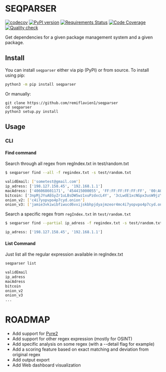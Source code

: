 # SEQPARSER

[![codecov](https://codecov.io/gh/remiflavien1/seqparser/branch/master/graph/badge.svg)](https://codecov.io/gh/remiflavien1/seqparser)  [![PyPI version](https://badge.fury.io/py/seqparser.svg)](https://badge.fury.io/py/seqparser) [![Requirements Status](https://requires.io/github/remiflavien1/SeqParser/requirements.svg?branch=master)](https://requires.io/github/remiflavien1/SeqParser/requirements/?branch=master) [![Code Coverage](https://github.com/remiflavien1/seqparser/workflows/Code%20coverage/badge.svg)](https://github.com/remiflavien1/seqparser/actions?query=workflow%3A%22Code+coverage%22) [![Quality check](https://github.com/remiflavien1/seqparser/workflows/Quality%20check/badge.svg)](https://github.com/remiflavien1/seqparser/actions?query=workflow%3A%22Quality+check%22) 

Get dependencies for a given package management system and a given package. 

## Install

You can install ```seqparser``` either via pip (PyPI) or from source.
To install using pip:
```bash
python3 -m pip install seqparser
```
Or manually:
```
git clone https://github.com/remiflavien1/seqparser
cd seqparser   
python3 setup.py install   
```





## Usage

### CLI 

#### Find command

Search through all regex from regIndex.txt in test/random.txt
```sh
$ seqparser find --all -f regindex.txt -s test/random.txt

validEmail: ['sometest@gmail.com']
ip_adress: ['198.127.158.45', '192.168.1.1']
macAdress: ['406068601171', '454415000055', 'FF:FF:FF:FF:FF:FF', '00:A0:C9:14:C8:29', '00:00:5E:00:01:28', '406067601871', '006129876543', '406017401951']
bitcoin: ['3npMjJYuAEGyZr1uLBsDWSwz1xuPzdxcL4Y', '3cLwdE1xcNGpx3usW9jzYC3erDS3d', '17ZtZF9r8BruWo62ddHYH6ucMVUfKQR', '1kV8NfTA7X1bh5cPekpWmEfg6MiD', '3QWz49mGLkg1gw9T8kUWV8TeCxFCJKpKmQ7', '3XpULLXUcTpBp1VUh3aDYrkEymySWm8pjnJ', '1j2Gjjehdi5KRQW3yHCEWjCHZpn9sxDupN', '13rV3W8pVTKjYXVUK6eS9E4AyMn3YuEQa9E', '39ui5NBjs82TkbTKrV2nkub4RX7hjDwdD', '3935XvxKuSDXHgd1EyaNvUHUr78nspTLCBF', '1XVLr6QYeCSFkAT2hc43uKrZEJsL', '33689657852p1234AxX7kbN4K8D1f1m1rD7', '1Wrcy4pXFfHJsr4xhATMQdqkMKsYgDPRjHu', '197TPY8Rviih6ykQ6aikdc7p5gcJG', '3DbEb6pqptsmmW5TnfpQ9Sd2fv47USFL', '1MyXo1o3vPeWB1tDHfvKVrCmChCNJ', '3E1DLQUmm7u2vePTa2Qz9LrUp2QnfvepQvc', '1zsbg36cXCzD4kQpuhQUe1j2V2hPyntdsWH', '1b61jMdJwGoejWTc1TF8Y23E722vn4RTa', '3vkiwibfiwucd6vxijskbhpjdyajmzeor4m', '1F1vvS15QLi7YE4nkYn239Wd5vDXL49Qs', '1xk4RwYpaySpdCPmsh61FpWKuGr7K1Gvsfs', '1zsbg36cXCzD4kQpuhQUe1j2V2hPyntdsWH', '1b61jMdJwGoejWTc1TF8Y23E722vn4RTa']
onion_v2: ['c4i7yopvpo4p7cyd.onion']
onion_v3: ['jamie3vkiwibfiwucd6vxijskbhpjdyajmzeor4mc4i7yopvpo4p7cyd.onion']
```

Search a specific regex from ```regIndex.txt``` in ```test/random.txt```
```sh
$ seqparser find --partial ip_adress -f regindex.txt -s test/random.txt -s test/random.txt

ip_adress: ['198.127.158.45', '192.168.1.1']
```

#### List Command

Just list all the regular expression available in regIndex.txt
```sh
seqparser list

validEmail
ip_adress
macAdress
bitcoin
onion_v2
onion_v3
...
```

# ROADMAP

- Add support for [Pyre2](https://github.com/facebook/pyre2/)
- Add support for other regex expression (mostly for OSINT)
- Add specific analysis on some regex  (with a --detail flag for example)
- Add a scoring feature based on exact matching and deviation from original regex
- Add output export
- Add Web dashboard visualization

